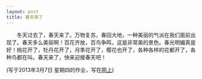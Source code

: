 ```yaml
---
layout: post
title: 春天来了
---
```



　　冬天过去了，春天来了。万物复苏，春回大地，一种美丽的气派在我们面前出现了。春天多么美丽啊！百花齐放，百鸟争鸣，这是非常美的景色。春光明媚真是好！桃花开了，牡丹花开了，月季花开了，樱花也开了，各种各样的花都开了，各种鸟都在叫。春天来了，快来迎接春天吧！

(写于2013年3月7日 星期四的作业，写在[网上](http://www.e0575.cn/read.php?tid=4374873&ds=1&page=e#a))


